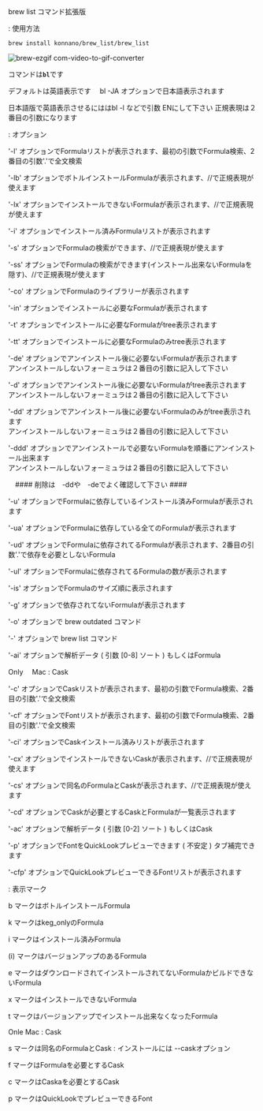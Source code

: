 brew list コマンド拡張版

: 使用方法

```
brew install konnano/brew_list/brew_list
```

![brew-ezgif com-video-to-gif-converter](https://github.com/konnano/brew_list/assets/73874687/10f3a2f8-9c02-46dc-a759-71a76304f131)


コマンドは<strong>`bl`</strong>です

デフォルトは英語表示です　 bl -JA オプションで日本語表示されます

日本語版で英語表示させるにははbl -l などで引数 ENにして下さい 正規表現は２番目の引数になります

: オプション

'-l' オプションでFormulaリストが表示されます、最初の引数でFormula検索、2番目の引数'.'で全文検索 

'-lb' オプションでボトルインストールFormulaが表示されます、//で正規表現が使えます

'-lx' オプションでインストールできないFormulaが表示されます、//で正規表現が使えます

'-i' オプションでインストール済みFormulaリストが表示されます

'-s' オプションでFormulaの検索ができます、//で正規表現が使えます

'-ss' オプションでFormulaの検索ができます(インストール出来ないFormulaを隠す)、//で正規表現が使えます

'-co' オプションでFormulaのライブラリーが表示されます

'-in' オプションでインストールに必要なFormulaが表示されます

'-t' オプションでインストールに必要なFormulaがtree表示されます

'-tt' オプションでインストールに必要なFormulaのみtree表示されます

'-de' オプションでアンインストール後に必要ないFormulaが表示されます<br/>
  アンインストールしないフォーミュラは２番目の引数に記入して下さい
            
'-d' オプションでアンインストール後に必要ないFormulaがtree表示されます<br/>
  アンインストールしないフォーミュラは２番目の引数に記入して下さい

'-dd' オプションでアンインストール後に必要ないFormulaのみがtree表示されます<br/>
  アンインストールしないフォーミュラは２番目の引数に記入して下さい

'-ddd' オプションでアンインストールで必要ないFormulaを順番にアンインストール出来ます
<br>  アンインストールしないフォーミュラは２番目の引数に記入して下さい

　#### 削除は　-ddや　-deでよく確認して下さい ####

'-u' オプションでFormulaに依存しているインストール済みFormulaが表示されます

'-ua' オプションでFormulaに依存している全てのFormulaが表示されます

'-ud' オプションでFormulaに依存されてるFormulaが表示されます、2番目の引数'.'で依存を必要としないFormula

'-ul' オプションでFormulaに依存されてるFormulaの数が表示されます

'-is' オプションでFormulaのサイズ順に表示されます

'-g' オプションで依存されてないFormulaが表示されます

'-o' オプションで brew outdated コマンド

'-' オプションで brew list コマンド

'-ai' オプションで解析データ ( 引数 [0-8] ソート ) もしくはFormula

Only 　Mac : Cask

'-c' オプションでCaskリストが表示されます、最初の引数でFormula検索、2番目の引数'.'で全文検索 

'-cf' オプションでFontリストが表示されます、最初の引数でFormula検索、2番目の引数'.'で全文検索 

'-ci' オプションでCaskインストール済みリストが表示されます

'-cx' オプションでインストールできないCaskが表示されます、//で正規表現が使えます

'-cs' オプションで同名のFormulaとCaskが表示されます、//で正規表現が使えます

'-cd' オプションでCaskが必要とするCaskとFormulaが一覧表示されます

'-ac' オプションで解析データ ( 引数 [0-2] ソート ) もしくはCask 

'-p' オプションでFontをQuickLookプレビューできます ( 不安定 ) タブ補完できます

'-cfp' オプションでQuickLookプレビューできるFontリストが表示されます

: 表示マーク

b マークはボトルインストールFormula

k マークはkeg_onlyのFormula

i マークはインストール済みFormula

(i) マークはバージョンアップのあるFormula

e マークはダウンロードされてインストールされてないFormulaかビルドできないFormula

x マークはインストールできないFormula

t マークはバージョンアップでインストール出来なくなったFormula

Onle Mac : Cask

s マークは同名のFormulaとCask : インストールには --caskオプション

f マークはFormulaを必要とするCask

c マークはCaskaを必要とするCask

p マークはQuickLookでプレビューできるFont
